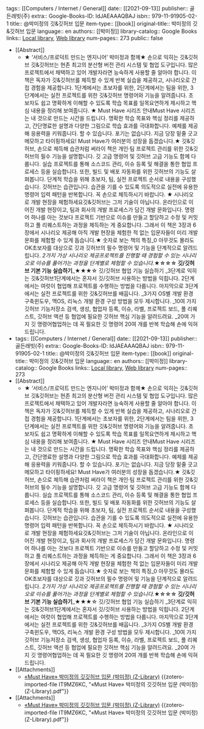 tags:: [[Computers / Internet / General]]
date:: [[2021-09-13]]
publisher:: 골든래빗(주)
extra:: Google-Books-ID: ldJAEAAAQBAJ
isbn:: 979-11-91905-02-1
title:: @박미정의 깃&깃허브 입문
item-type:: [[book]]
original-title:: 박미정의 깃&깃허브 입문
language:: en
authors:: [[박미정]]
library-catalog:: Google Books
links:: [Local library](zotero://select/library/items/74PGE4EW), [Web library](https://www.zotero.org/users/5382/items/74PGE4EW)
num-pages:: 273
public:: false

- [[Abstract]]
	- ★ ‘서비스/프로덕트 만드는 엔지니어’ 박미정과 함께★ 손으로 익히는 깃&amp;깃허브 깃&amp;깃허브는 현존 최고의 분산형 버전 관리 시스템 및 협업 도구입니다. 많은 프로젝트에서 채택하고 있어 개발자라면 능숙하게 사용할 줄 알아야 합니다. 이 책은 독자가 깃&amp;깃허브를 체득할 수 있게 반복 실습을 제공하고, 시나리오로 간접 경험을 제공합니다. 1단계에서는 초보자를 위한, 2단계에서는 팀을 위한, 3단계에서는 실전 프로젝트를 위한 깃&amp;깃허브 명령어와 기능을 알려줍니다. 초보자도 쉽고 명확하게 이해할 수 있도록 학습 목표를 일목요연하게 제시하고 핵심 내용을 정리해 보여줍니다. ★ Must Have 시리즈 안내Must Have 시리즈는 내 것으로 만드는 시간을 드립니다. 명확한 학습 목표와 핵심 정리를 제공하고, 간단명료한 설명과 다양한 그림으로 학습 효과를 극대화합니다. 예제를 제공해 응용력을 키워줍니다. 할 수 있습니다. 포기는 없습니다. 지금 당장 밑줄 긋고 메모하고 타이핑하세요! Must Have가 여러분의 성장을 돕겠습니다.★ 깃&amp;깃허브, 손으로 체득해 습관처럼 써라이 책은 개인·팀 프로젝트 관리를 위한 깃&amp;깃허브의 필수 기능을 설명합니다. 깃 고급 명령어 및 깃허브 고급 기능도 함께 다룹니다. 실습 프로젝트를 통해 소스코드 관리, 이슈 등록 및 해결을 통한 협업 프로세스 등을 실습합니다. 또한, 빌드 및 배포 자동화를 위한 깃허브의 기능도 살펴봅니다. 단계적 학습을 위해 초보자, 팀, 실전 프로젝트 순서로 내용을 구성했습니다. 깃허브는 습관입니다. 습관을 기를 수 있도록 의도적으로 실전에 유용한 명령어 입력 패턴을 반복합니다. 꼭 손으로 체득하시기 바랍니다. ★ 시나리오로 개발 현장을 체험하세요깃&amp;깃허브는 그저 기술이 아닙니다. 온라인으로 이어진 개발 현장이고, 팀과 회사의 개발 프로세스가 담긴 개발 문화입니다. 명령어 하나를 아는 것보다 프로젝트 기반으로 이슈를 만들고 할당하고 수정 및 커밋하고 풀 리퀘스트하는 과정을 체득하는 게 중요합니다. 그래서 이 책은 3장과 6장에서 시나리오 제공해 아직 개발 현장을 체험한 적 없는 입문자들이 미리 개발 문화를 체험할 수 있게 돕습니다.★ 숫자로 보는 책의 특징_0 아무것도 몰라도 OK초보자를 대상으로 깃과 깃허브의 필수 명령어 및 기능을 단계적으로 알려드립니다. _2가지 가상 시나리오 제공프로젝트를 진행할 때 경험할 수 있는 시나리오로 이슈를 풀어가는 과정을 단계별로 체험할 수 있습니다.___★☆☆☆ 깃/깃허브 기본 기능 실습하기___★★★☆ 깃/깃허브 협업 기능 실습하기 _3단계로 익히는 깃&amp;깃허브1단계에서는 혼자서 깃/깃허브 사용하는 방법을 익힙니다. 2단계에서는 여럿이 협업해 프로젝트를 수행하는 방법을 다룹니다. 마지막으로 3단계에서는 실전 프로젝트를 위한 깃&amp;깃허브를 배웁니다. _3가지 OS별 개발 환경 구축윈도우, 맥OS, 리눅스 개발 환경 구성 방법을 모두 제시합니다. _10여 가지 깃허브 기능저장소 검색, 생성, 협업자 등록, 이슈, 라벨, 프로젝트 보드, 풀 리퀘스트, 깃허브 액션 등 협업에 필요한 깃허브 핵심 기능을 알려드려요. _20여 가지 깃 명령어협업하는 데 꼭 필요한 깃 명령어 20여 개를 반복 학습해 손에 익혀드립니다.
- tags:: [[Computers / Internet / General]]
  date:: [[2021-09-13]]
  publisher:: 골든래빗(주)
  extra:: Google-Books-ID: ldJAEAAAQBAJ
  isbn:: 979-11-91905-02-1
  title:: @박미정의 깃&깃허브 입문
  item-type:: [[book]]
  original-title:: 박미정의 깃&깃허브 입문
  language:: en
  authors:: [[박미정]]
  library-catalog:: Google Books
  links:: [Local library](zotero://select/library/items/74PGE4EW), [Web library](https://www.zotero.org/users/5382/items/74PGE4EW)
  num-pages:: 273
- [[Abstract]]
	- ★ ‘서비스/프로덕트 만드는 엔지니어’ 박미정과 함께★ 손으로 익히는 깃&amp;깃허브 깃&amp;깃허브는 현존 최고의 분산형 버전 관리 시스템 및 협업 도구입니다. 많은 프로젝트에서 채택하고 있어 개발자라면 능숙하게 사용할 줄 알아야 합니다. 이 책은 독자가 깃&amp;깃허브를 체득할 수 있게 반복 실습을 제공하고, 시나리오로 간접 경험을 제공합니다. 1단계에서는 초보자를 위한, 2단계에서는 팀을 위한, 3단계에서는 실전 프로젝트를 위한 깃&amp;깃허브 명령어와 기능을 알려줍니다. 초보자도 쉽고 명확하게 이해할 수 있도록 학습 목표를 일목요연하게 제시하고 핵심 내용을 정리해 보여줍니다. ★ Must Have 시리즈 안내Must Have 시리즈는 내 것으로 만드는 시간을 드립니다. 명확한 학습 목표와 핵심 정리를 제공하고, 간단명료한 설명과 다양한 그림으로 학습 효과를 극대화합니다. 예제를 제공해 응용력을 키워줍니다. 할 수 있습니다. 포기는 없습니다. 지금 당장 밑줄 긋고 메모하고 타이핑하세요! Must Have가 여러분의 성장을 돕겠습니다.★ 깃&amp;깃허브, 손으로 체득해 습관처럼 써라이 책은 개인·팀 프로젝트 관리를 위한 깃&amp;깃허브의 필수 기능을 설명합니다. 깃 고급 명령어 및 깃허브 고급 기능도 함께 다룹니다. 실습 프로젝트를 통해 소스코드 관리, 이슈 등록 및 해결을 통한 협업 프로세스 등을 실습합니다. 또한, 빌드 및 배포 자동화를 위한 깃허브의 기능도 살펴봅니다. 단계적 학습을 위해 초보자, 팀, 실전 프로젝트 순서로 내용을 구성했습니다. 깃허브는 습관입니다. 습관을 기를 수 있도록 의도적으로 실전에 유용한 명령어 입력 패턴을 반복합니다. 꼭 손으로 체득하시기 바랍니다. ★ 시나리오로 개발 현장을 체험하세요깃&amp;깃허브는 그저 기술이 아닙니다. 온라인으로 이어진 개발 현장이고, 팀과 회사의 개발 프로세스가 담긴 개발 문화입니다. 명령어 하나를 아는 것보다 프로젝트 기반으로 이슈를 만들고 할당하고 수정 및 커밋하고 풀 리퀘스트하는 과정을 체득하는 게 중요합니다. 그래서 이 책은 3장과 6장에서 시나리오 제공해 아직 개발 현장을 체험한 적 없는 입문자들이 미리 개발 문화를 체험할 수 있게 돕습니다.★ 숫자로 보는 책의 특징_0 아무것도 몰라도 OK초보자를 대상으로 깃과 깃허브의 필수 명령어 및 기능을 단계적으로 알려드립니다. _2가지 가상 시나리오 제공프로젝트를 진행할 때 경험할 수 있는 시나리오로 이슈를 풀어가는 과정을 단계별로 체험할 수 있습니다.___★☆☆☆ 깃/깃허브 기본 기능 실습하기___★★★☆ 깃/깃허브 협업 기능 실습하기 _3단계로 익히는 깃&amp;깃허브1단계에서는 혼자서 깃/깃허브 사용하는 방법을 익힙니다. 2단계에서는 여럿이 협업해 프로젝트를 수행하는 방법을 다룹니다. 마지막으로 3단계에서는 실전 프로젝트를 위한 깃&amp;깃허브를 배웁니다. _3가지 OS별 개발 환경 구축윈도우, 맥OS, 리눅스 개발 환경 구성 방법을 모두 제시합니다. _10여 가지 깃허브 기능저장소 검색, 생성, 협업자 등록, 이슈, 라벨, 프로젝트 보드, 풀 리퀘스트, 깃허브 액션 등 협업에 필요한 깃허브 핵심 기능을 알려드려요. _20여 가지 깃 명령어협업하는 데 꼭 필요한 깃 명령어 20여 개를 반복 학습해 손에 익혀드립니다.
- [[Attachments]]
	- [«Must Have» 박미정의 깃깃허브 입문 (박미정) (Z-Library)](zotero://select/library/items/IT9MZ6KC) {{zotero-imported-file IT9MZ6KC, "«Must Have» 박미정의 깃깃허브 입문 (박미정) (Z-Library).pdf"}}
- [[Attachments]]
	- [«Must Have» 박미정의 깃깃허브 입문 (박미정) (Z-Library)](zotero://select/library/items/IT9MZ6KC) {{zotero-imported-file IT9MZ6KC, "«Must Have» 박미정의 깃깃허브 입문 (박미정) (Z-Library).pdf"}}